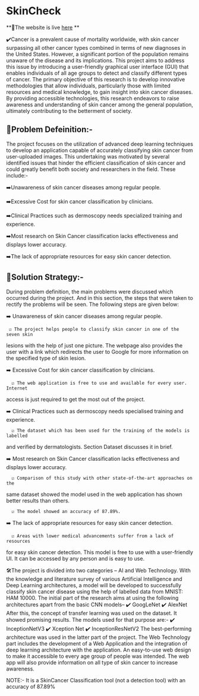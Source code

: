 # SkinCheck

**🔗The website is live [here](https://skincheck.onrender.com/) **

✔️Cancer is a prevalent cause of mortality worldwide, with skin cancer surpassing all other cancer types combined in terms of new diagnoses in the United States. 
However, a significant portion of the population remains unaware of the disease and its implications. This project aims to address this issue by introducing a 
user-friendly graphical user interface (GUI) that enables individuals of all age groups to detect and classify different types of cancer. The primary objective 
of this research is to develop innovative methodologies that allow individuals, particularly those with limited resources and medical knowledge, to gain insight 
into skin cancer diseases. By providing accessible technologies, this research endeavors to raise awareness and understanding of skin cancer among the general
population, ultimately contributing to the betterment of society.


## 🔸Problem Defeinition:-
The project focuses on the utilization of advanced deep learning techniques to develop an application capable of accurately classifying 
skin cancer from user-uploaded images. This undertaking was motivated by several identified issues that hinder the efficient classification
of skin cancer and could greatly benefit both society and researchers in the field. These include:- 

➡️Unawareness of skin cancer diseases among regular people. 

➡️Excessive Cost for skin cancer classification by clinicians. 

➡️Clinical Practices such as dermoscopy needs specialized training and experience. 

➡️Most research on Skin Cancer classification lacks effectiveness and displays lower accuracy. 

➡️The lack of appropriate resources for easy skin cancer detection. 


## 🔸Solution Strategy:-
During problem definition, the main problems were discussed which occurred during the project. And in this section, the steps that were 
taken to rectify the problems will be seen. The following steps are given below: 

➡️ Unawareness of skin cancer diseases among regular people. 

     ☑️ The project helps people to classify skin cancer in one of the seven skin 
lesions with the help of just one picture. The webpage also provides the 
user with a link which redirects the user to Google for more information 
on the specified type of skin lesion. 

➡️ Excessive Cost for skin cancer classification by clinicians. 

      ☑️ The web application is free to use and available for every user. Internet 
access is just required to get the most out of the project. 

➡️ Clinical Practices such as dermoscopy needs specialised training and experience. 

      ☑️ The dataset which has been used for the training of the models is labelled 
and verified by dermatologists. Section Dataset discusses it in brief. 

➡️ Most research on Skin Cancer classification lacks effectiveness and displays 
lower accuracy. 

      ☑️ Comparison of this study with other state-of-the-art approaches on the 
same dataset showed the model used in the web application has shown 
better results than others. 

      ☑️ The model showed an accuracy of 87.89%. 

➡️ The lack of appropriate resources for easy skin cancer detection. 

      ☑️ Areas with lower medical advancements suffer from a lack of resources 
for easy skin cancer detection. This model is free to use with a user-friendly UI. It can be accessed by any person and is easy to use. 

🛠️The project is divided into two categories – AI and Web Technology. With the 
knowledge and literature survey of various Artificial Intelligence and Deep Learning 
architectures, a model will be developed to successfully classify skin cancer disease 
using the help of labelled data from MNIST: HAM 10000. The initial part of the 
research aims at using the following architectures apart from the basic CNN models– 
✔️ GoogLeNet 
✔️ AlexNet 
After this, the concept of transfer learning was used on the dataset. It showed promising 
results. The models used for that purpose are:- 
✔️ InceptionNetV3 
✔️ Xception Net 
✔️ InceptionResNetV2 
The best-performing architecture was used in the latter part of the project. The Web 
Technology part includes the development of a Web Application and the integration of 
deep learning architecture with the application. An easy-to-use web design to make it 
accessible to every age group of people was intended. The web app will also provide 
information on all type of skin cancer to increase awareness. 


NOTE:- It is a SkinCancer Classification tool (not a detection tool) with an accuracy of 87.89%

